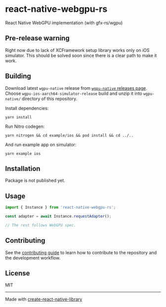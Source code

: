 # react-native-webgpu-rs

React Native WebGPU implementation (with gfx-rs/wgpu)

## Pre-release warning

Right now due to lack of XCFramework setup library works only on iOS simulator. This should be solved soon since there is a clear path to make it work.

## Building

Download latest `wgpu-native` release from [`wgpu-native` releases page](https://github.com/gfx-rs/wgpu-native/releases). Choose `wgpu-ios-aarch64-simulator-release` build and unzip it into `wgpu-native/` directory of this repository.

Install dependencies:

```
yarn install
```

Run Nitro codegen:

```
yarn nitrogen && cd example/ios && pod install && cd ../..
```

And run example app on simulator:

```
yarn example ios
```


## Installation

Package is not published yet.

## Usage


```js
import { Instance } from 'react-native-webgpu-rs';

const adapter = await Instance.requestAdapter();

// The rest follows WebGPU spec.
```


## Contributing

See the [contributing guide](CONTRIBUTING.md) to learn how to contribute to the repository and the development workflow.

## License

MIT

---

Made with [create-react-native-library](https://github.com/callstack/react-native-builder-bob)
